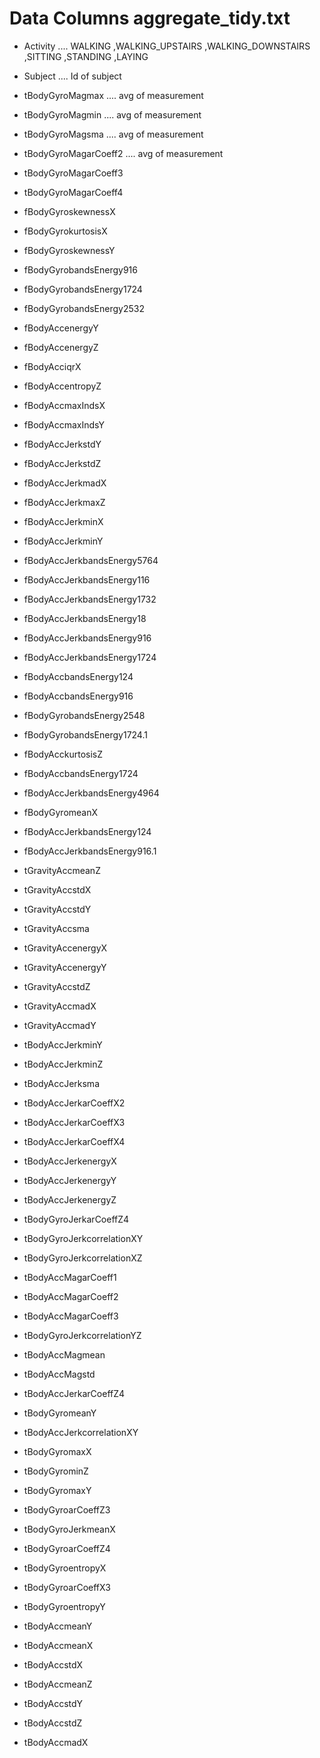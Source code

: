 
# Data Columns aggregate_tidy.txt

+ Activity			.... WALKING
,WALKING_UPSTAIRS
,WALKING_DOWNSTAIRS
,SITTING
,STANDING
,LAYING
 	
+ Subject			.... Id of subject 
+ tBodyGyroMagmax		.... avg of measurement
+ tBodyGyroMagmin		.... avg of measurement
+ tBodyGyroMagsma		.... avg of measurement
+ tBodyGyroMagarCoeff2		.... avg of measurement
+ tBodyGyroMagarCoeff3	
+ tBodyGyroMagarCoeff4	
+ fBodyGyroskewnessX	
+ fBodyGyrokurtosisX	
+ fBodyGyroskewnessY	
+ fBodyGyrobandsEnergy916	
+ fBodyGyrobandsEnergy1724	
+ fBodyGyrobandsEnergy2532	
+ fBodyAccenergyY	
+ fBodyAccenergyZ	
+ fBodyAcciqrX	
+ fBodyAccentropyZ	
+ fBodyAccmaxIndsX	
+ fBodyAccmaxIndsY	
+ fBodyAccJerkstdY	
+ fBodyAccJerkstdZ	
+ fBodyAccJerkmadX	
+ fBodyAccJerkmaxZ	
+ fBodyAccJerkminX	
+ fBodyAccJerkminY	
+ fBodyAccJerkbandsEnergy5764	
+ fBodyAccJerkbandsEnergy116	
+ fBodyAccJerkbandsEnergy1732	
+ fBodyAccJerkbandsEnergy18	
+ fBodyAccJerkbandsEnergy916	
+ fBodyAccJerkbandsEnergy1724	
+ fBodyAccbandsEnergy124	
+ fBodyAccbandsEnergy916	
+ fBodyGyrobandsEnergy2548	
+ fBodyGyrobandsEnergy1724.1	
+ fBodyAcckurtosisZ	
+ fBodyAccbandsEnergy1724	
+ fBodyAccJerkbandsEnergy4964	
+ fBodyGyromeanX	
+ fBodyAccJerkbandsEnergy124	
+ fBodyAccJerkbandsEnergy916.1	
+ tGravityAccmeanZ	
+ tGravityAccstdX	
+ tGravityAccstdY	
+ tGravityAccsma	
+ tGravityAccenergyX	
+ tGravityAccenergyY	
+ tGravityAccstdZ	
+ tGravityAccmadX	
+ tGravityAccmadY	
+ tBodyAccJerkminY	
+ tBodyAccJerkminZ	
+ tBodyAccJerksma	
+ tBodyAccJerkarCoeffX2	
+ tBodyAccJerkarCoeffX3	
+ tBodyAccJerkarCoeffX4	
+ tBodyAccJerkenergyX	
+ tBodyAccJerkenergyY	
+ tBodyAccJerkenergyZ	
+ tBodyGyroJerkarCoeffZ4	
+ tBodyGyroJerkcorrelationXY	
+ tBodyGyroJerkcorrelationXZ	
+ tBodyAccMagarCoeff1	
+ tBodyAccMagarCoeff2	
+ tBodyAccMagarCoeff3	
+ tBodyGyroJerkcorrelationYZ	
+ tBodyAccMagmean	
+ tBodyAccMagstd	
+ tBodyAccJerkarCoeffZ4	
+ tBodyGyromeanY	
+ tBodyAccJerkcorrelationXY	
+ tBodyGyromaxX	
+ tBodyGyrominZ	
+ tBodyGyromaxY	
+ tBodyGyroarCoeffZ3	
+ tBodyGyroJerkmeanX	
+ tBodyGyroarCoeffZ4	
+ tBodyGyroentropyX	
+ tBodyGyroarCoeffX3	
+ tBodyGyroentropyY	
+ tBodyAccmeanY	
+ tBodyAccmeanX	
+ tBodyAccstdX	
+ tBodyAccmeanZ	
+ tBodyAccstdY	
+ tBodyAccstdZ	
+ tBodyAccmadX	
